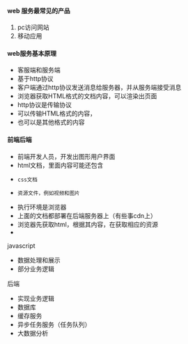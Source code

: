 ####  web 服务最常见的产品
1. pc访问网站
2. 移动应用

####  web服务基本原理
- 客服端和服务端
- 基于http协议
- 客户端通过http协议发送消息给服务器，并从服务端接受消息
- 浏览器获取HTML格式的文档内容，可以渲染出页面
- http协议是传输协议
-    可以传输HTML格式的内容，
-    也可以是其他格式的内容


#### 前端后端
- 前端开发人员，开发出图形用户界面
- html文档，里面内容可能还包含
-     css文档
-     资源文件，例如视频和图片
- 执行环境是浏览器
- 上面的文档都部署在后端服务器上（有些事cdn上）
- 浏览器先获取html，根据其内容，在获取相应的资源
-

javascript
- 数据处理和展示
- 部分业务逻辑


后端
- 实现业务逻辑
- 数据库
- 缓存服务
- 异步任务服务（任务队列）
- 大数据分析
